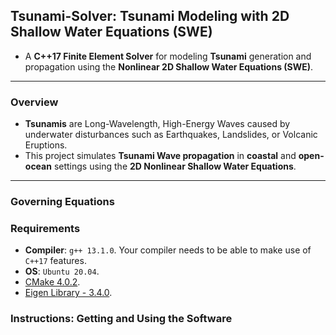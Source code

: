 ## Tsunami-Solver: Tsunami Modeling with 2D Shallow Water Equations (SWE)

* A __C++17 Finite Element Solver__ for modeling __Tsunami__ generation and propagation using the __Nonlinear 2D Shallow Water Equations (SWE)__. 
---

### Overview

* __Tsunamis__ are Long-Wavelength, High-Energy Waves caused by underwater disturbances such as Earthquakes, Landslides, or Volcanic Eruptions.
* This project simulates __Tsunami Wave propagation__ in __coastal__ and __open-ocean__ settings using the __2D Nonlinear Shallow Water Equations__.



---

### Governing Equations


### Requirements
* __Compiler__: `g++ 13.1.0`. Your compiler needs to be able to make use of `C++17` features.
* __OS__: `Ubuntu 20.04`.
* [CMake 4.0.2](https://cmake.org/).
* [Eigen Library - 3.4.0](https://eigen.tuxfamily.org/index.php?title=Main_Page).

### Instructions: Getting and Using the Software
